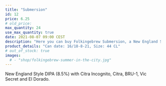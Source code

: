 ```yaml
---
title: "Submersion"
id: 12
price: 6.25
# old_price:
max_quantity: 24
use_max_quantity: true
date: 2021-08-07 09:00 CEST
description: "Here you can buy Folkingebrew Submersion, a New England Style DIPA (8.5%) with Citra Incognito, Citra, BRU-1, Vic Secret and El Dorado."
product_details: "Can date: 16/18-8-21, Size: 44 CL"
# out_of_stock: true
images:
  # - "shop/folkingebrew-summer-in-the-city.jpg"
---
```


New England Style DIPA (8.5%) with Citra Incognito, Citra, BRU-1, Vic Secret and El Dorado.

